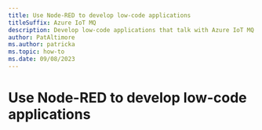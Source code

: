 ```yaml
---
title: Use Node-RED to develop low-code applications
titleSuffix: Azure IoT MQ
description: Develop low-code applications that talk with Azure IoT MQ using Dapr
author: PatAltimore
ms.author: patricka
ms.topic: how-to
ms.date: 09/08/2023
---
```


# Use Node-RED to develop low-code applications